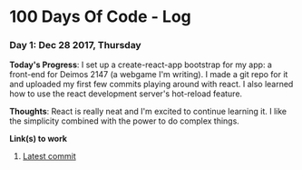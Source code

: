 # 100 Days Of Code - Log

### Day 1: Dec 28 2017, Thursday

**Today's Progress**: I set up a create-react-app bootstrap for my app: a front-end for Deimos 2147 (a webgame I'm writing). I made a git repo for it and uploaded my first few commits playing around with react. I also learned how to use the react development server's hot-reload feature.

**Thoughts**: React is really neat and I'm excited to continue learning it. I like the simplicity combined with the power to do complex things.

**Link(s) to work**
1. [Latest commit](https://github.com/tigwyk/deimos-react/commit/0880de83c7b15d1f3ea3ba75b7097ae74279a02f)
